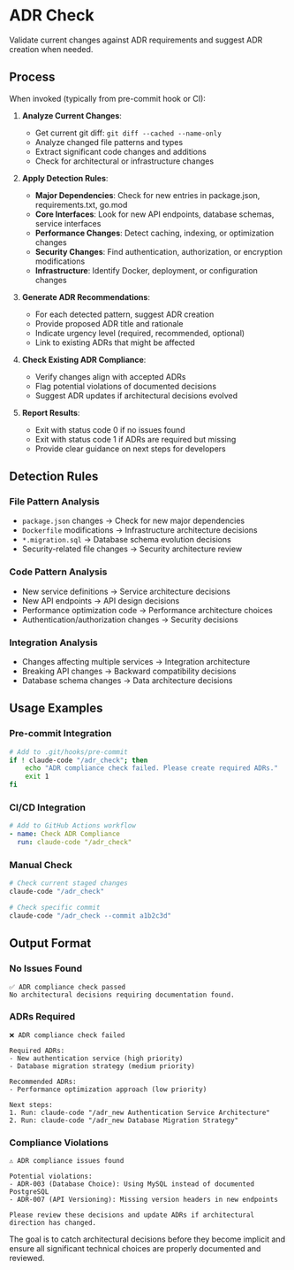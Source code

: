 # ADR Check

Validate current changes against ADR requirements and suggest ADR creation when needed.

## Process

When invoked (typically from pre-commit hook or CI):

1. **Analyze Current Changes**:
   - Get current git diff: `git diff --cached --name-only`
   - Analyze changed file patterns and types
   - Extract significant code changes and additions
   - Check for architectural or infrastructure changes

2. **Apply Detection Rules**:
   - **Major Dependencies**: Check for new entries in package.json, requirements.txt, go.mod
   - **Core Interfaces**: Look for new API endpoints, database schemas, service interfaces  
   - **Performance Changes**: Detect caching, indexing, or optimization changes
   - **Security Changes**: Find authentication, authorization, or encryption modifications
   - **Infrastructure**: Identify Docker, deployment, or configuration changes

3. **Generate ADR Recommendations**:
   - For each detected pattern, suggest ADR creation
   - Provide proposed ADR title and rationale
   - Indicate urgency level (required, recommended, optional)
   - Link to existing ADRs that might be affected

4. **Check Existing ADR Compliance**:
   - Verify changes align with accepted ADRs
   - Flag potential violations of documented decisions
   - Suggest ADR updates if architectural decisions evolved

5. **Report Results**:
   - Exit with status code 0 if no issues found
   - Exit with status code 1 if ADRs are required but missing
   - Provide clear guidance on next steps for developers

## Detection Rules

### File Pattern Analysis
- `package.json` changes → Check for new major dependencies
- `Dockerfile` modifications → Infrastructure architecture decisions
- `*.migration.sql` → Database schema evolution decisions
- Security-related file changes → Security architecture review

### Code Pattern Analysis
- New service definitions → Service architecture decisions
- New API endpoints → API design decisions
- Performance optimization code → Performance architecture choices
- Authentication/authorization changes → Security decisions

### Integration Analysis
- Changes affecting multiple services → Integration architecture
- Breaking API changes → Backward compatibility decisions
- Database schema changes → Data architecture decisions

## Usage Examples

### Pre-commit Integration
```bash
# Add to .git/hooks/pre-commit
if ! claude-code "/adr_check"; then
    echo "ADR compliance check failed. Please create required ADRs."
    exit 1
fi
```

### CI/CD Integration
```yaml
# Add to GitHub Actions workflow
- name: Check ADR Compliance
  run: claude-code "/adr_check"
```

### Manual Check
```bash
# Check current staged changes
claude-code "/adr_check"

# Check specific commit
claude-code "/adr_check --commit a1b2c3d"
```

## Output Format

### No Issues Found
```
✅ ADR compliance check passed
No architectural decisions requiring documentation found.
```

### ADRs Required
```
❌ ADR compliance check failed

Required ADRs:
- New authentication service (high priority)
- Database migration strategy (medium priority)

Recommended ADRs:
- Performance optimization approach (low priority)

Next steps:
1. Run: claude-code "/adr_new Authentication Service Architecture"
2. Run: claude-code "/adr_new Database Migration Strategy"
```

### Compliance Violations
```
⚠️ ADR compliance issues found

Potential violations:
- ADR-003 (Database Choice): Using MySQL instead of documented PostgreSQL
- ADR-007 (API Versioning): Missing version headers in new endpoints

Please review these decisions and update ADRs if architectural direction has changed.
```

The goal is to catch architectural decisions before they become implicit and ensure all significant technical choices are properly documented and reviewed.
